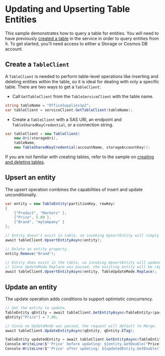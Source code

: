 # Updating and Upserting Table Entities

This sample demonstrates how to query a table for entities. You will need to have previously [created a table](https://github.com/Azure/azure-sdk-for-net/blob/main/sdk/tables/Azure.Data.Tables/samples/Sample1CreateDeleteTables.md) in the service in order to query entities from it. To get started, you'll need access to either a Storage or Cosmos DB account.

## Create a `TableClient`

A `TableClient` is needed to perform table-level operations like inserting and deleting entities within the table, so it is ideal for dealing with only a specific table. There are two ways to get a `TableClient`:
- Call `GetTableClient` from the `TableServiceClient` with the table name.

```C# Snippet:TablesSample1GetTableClient
string tableName = "OfficeSupplies1p2";
var tableClient = serviceClient.GetTableClient(tableName);
```

- Create a `TableClient` with a SAS URI, an endpoint and `TableSharedKeyCredential`, or a connection string.

```C# Snippet:TablesSample1CreateTableClient
var tableClient = new TableClient(
    new Uri(storageUri),
    tableName,
    new TableSharedKeyCredential(accountName, storageAccountKey));
```

If you are not familiar with creating tables, refer to the sample on [creating and deleting tables](https://github.com/Azure/azure-sdk-for-net/blob/main/sdk/tables/Azure.Data.Tables/samples/Sample1CreateDeleteTables.md).

## Upsert an entity

The upsert operation combines the capabilities of insert and update unconditionally.

```C# Snippet:TablesSample5UpsertEntityAsync
var entity = new TableEntity(partitionKey, rowKey)
{
    {"Product", "Markers" },
    {"Price", 5.00 },
    {"Brand", "myCompany" }
};

// Entity doesn't exist in table, so invoking UpsertEntity will simply insert the entity.
await tableClient.UpsertEntityAsync(entity);
```

```C# Snippet:TablesSample5UpsertWithReplaceAsync
// Delete an entity property.
entity.Remove("Brand");

// Entity does exist in the table, so invoking UpsertEntity will update using the given UpdateMode, which defaults to Merge if not given.
// Since UpdateMode.Replace was passed, the existing entity will be replaced and delete the "Brand" property.
await tableClient.UpsertEntityAsync(entity, TableUpdateMode.Replace);
```

## Update an entity

The update operation adds conditions to support optimistic concurrency.

```C# Snippet:TablesSample5UpdateEntityAsync
// Get the entity to update.
TableEntity qEntity = await tableClient.GetEntityAsync<TableEntity>(partitionKey, rowKey);
qEntity["Price"] = 7.00;

// Since no UpdateMode was passed, the request will default to Merge.
await tableClient.UpdateEntityAsync(qEntity, qEntity.ETag);

TableEntity updatedEntity = await tableClient.GetEntityAsync<TableEntity>(partitionKey, rowKey);
Console.WriteLine($"'Price' before updating: ${entity.GetDouble("Price")}");
Console.WriteLine($"'Price' after updating: ${updatedEntity.GetDouble("Price")}");
```
